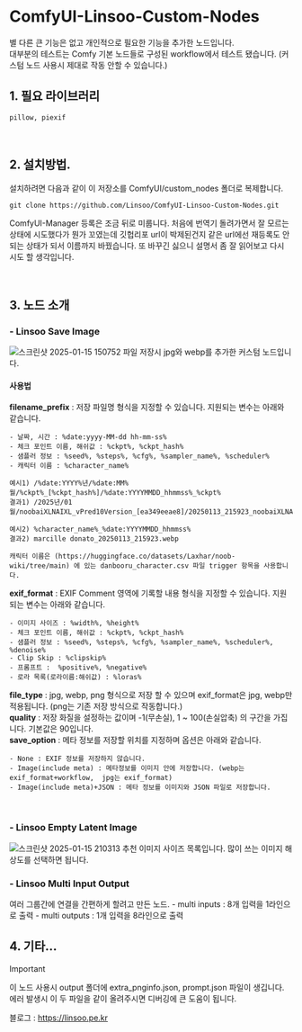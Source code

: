 # ComfyUI-Linsoo-Custom-Nodes
별 다른 큰 기능은 없고 개인적으로 필요한 기능을 추가한 노드입니다.<br>
대부분의 테스트는 Comfy 기본 노드들로 구성된 workflow에서 테스트 됐습니다. (커스텀 노드 사용시  제대로 작동 안할 수 있습니다.)
<br>

## 1. 필요 라이브러리
```console
pillow, piexif
```
<br>

## 2. 설치방법.
설치하려면 다음과 같이 이 저장소를 ComfyUI/custom_nodes 폴더로 복제합니다.

```console
git clone https://github.com/Linsoo/ComfyUI-Linsoo-Custom-Nodes.git
```


ComfyUI-Manager 등록은 조금 뒤로 미룹니다. 처음에 번역기 돌려가면서 잘 모르는 상태에 시도했다가 뭔가 꼬였는데 깃헙리포 url이 박제된건지 같은 url에선 
재등록도 안되는 상태가 되서 이름까지 바꿨습니다. 또 바꾸긴 싫으니 설명서 좀 잘 읽어보고 다시 시도 할 생각입니다.

<br>

## 3. 노드 소개
  ### - Linsoo Save Image
  ![스크린샷 2025-01-15 150752](https://github.com/user-attachments/assets/1c809b3a-ae9f-4aae-a51c-17451a0cd54e)
  파일 저장시 jpg와 webp를 추가한 커스텀 노드입니다.
  #### 사용법
  **filename_prefix** : 저장 파일명 형식을 지정할 수 있습니다. 지원되는 변수는 아래와 같습니다.
  
    - 날짜, 시간 : %date:yyyy-MM-dd hh-mm-ss%
    - 체크 포인트 이름, 해쉬값 : %ckpt%, %ckpt_hash%
    - 샘플러 정보 : %seed%, %steps%, %cfg%, %sampler_name%, %scheduler%
    - 캐릭터 이름 : %character_name%
    
    예시1) /%date:YYYY%년/%date:MM%월/%ckpt%_[%ckpt_hash%]/%date:YYYYMMDD_hhmmss%_%ckpt%
    결과1) /2025년/01월/noobaiXLNAIXL_vPred10Version_[ea349eeae8]/20250113_215923_noobaiXLNAIXL_vPred10Version.webp
    
    예시2) %character_name%_%date:YYYYMMDD_hhmmss%
    결과2) marcille donato_20250113_215923.webp

    캐릭터 이름은 (https://huggingface.co/datasets/Laxhar/noob-wiki/tree/main) 에 있는 danbooru_character.csv 파일 trigger 항목을 사용합니다.
  **exif_format** : EXIF Comment 영역에 기록할 내용 형식을 지정할 수 있습니다. 지원되는 변수는 아래와 같습니다.

    - 이미지 사이즈 : %width%, %height%
    - 체크 포인트 이름, 해쉬값 : %ckpt%, %ckpt_hash%
    - 샘플러 정보 : %seed%, %steps%, %cfg%, %sampler_name%, %scheduler%, %denoise%
    - Clip Skip : %clipskip%
    - 프롬프트 :  %positive%, %negative%
    - 로라 목록(로라이름:해쉬값) : %loras%
  
  **file_type** : jpg, webp, png 형식으로 저장 할 수 있으며 exif_format은 jpg, webp만 적용됩니다. (png는 기존 저장 방식으로 작동합니다.)<br>
  **quality** : 저장 화질을 설정하는 값이며 -1(무손실), 1 ~ 100(손실압축) 의 구간을 가집니다. 기본값은 90입니다.<br>
  **save_option** : 메타 정보를 저장할 위치를 지정하며 옵션은 아래와 같습니다.

    - None : EXIF 정보를 저장하지 않습니다.
    - Image(include meta) : 메타정보를 이미지 안에 저장합니다. (webp는 exif_format+workflow,  jpg는 exif_format)
    - Image(include meta)+JSON : 메타 정보를 이미지와 JSON 파일로 저장합니다. 
  <br>
  
  ### - Linsoo Empty Latent Image
  ![스크린샷 2025-01-15 210313](https://github.com/user-attachments/assets/0fcd9ca2-755d-46ec-88d9-a91a81a94fb1)
  추천 이미지 사이즈 목록입니다. 많이 쓰는 이미지 해상도를 선택하면 됩니다.
  <br>

  ### - Linsoo Multi Input Output
  여러 그룹간에 연결을 간편하게 할려고 만든 노드.
    - multi inputs :  8개 입력을 1라인으로 출력
    - multi outputs : 1개 입력을 8라인으로 출력


## 4. 기타...

>[!IMPORTANT]
>이 노드 사용시 output 폴더에 extra_pnginfo.json, prompt.json 파일이 생깁니다. 에러 발생시 이 두 파일을 같이 올려주시면 디버깅에 큰 도움이 됩니다.

블로그 : https://linsoo.pe.kr  
